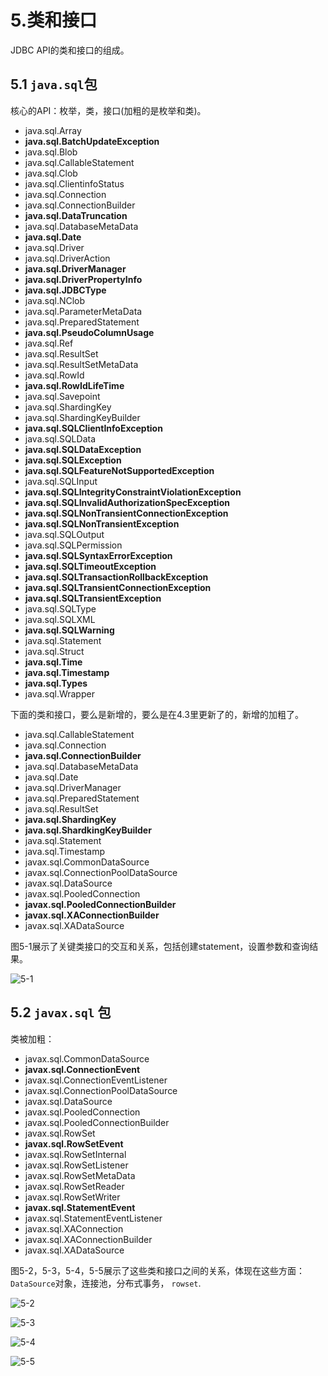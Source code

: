 # 5.类和接口

JDBC API的类和接口的组成。

## 5.1 `java.sql`包

核心的API：枚举，类，接口(加粗的是枚举和类)。

* java.sql.Array
* **java.sql.BatchUpdateException**
* java.sql.Blob
* java.sql.CallableStatement
* java.sql.Clob
* java.sql.ClientinfoStatus
* java.sql.Connection
* java.sql.ConnectionBuilder
* **java.sql.DataTruncation**
* java.sql.DatabaseMetaData
* **java.sql.Date**
* java.sql.Driver
* java.sql.DriverAction
* **java.sql.DriverManager**
* **java.sql.DriverPropertyInfo**
* **java.sql.JDBCType**
* java.sql.NClob
* java.sql.ParameterMetaData
* java.sql.PreparedStatement
* **java.sql.PseudoColumnUsage**
* java.sql.Ref
* java.sql.ResultSet
* java.sql.ResultSetMetaData
* java.sql.RowId
* **java.sql.RowIdLifeTime**
* java.sql.Savepoint
* java.sql.ShardingKey
* java.sql.ShardingKeyBuilder
* **java.sql.SQLClientInfoException**
* java.sql.SQLData
* **java.sql.SQLDataException**
* **java.sql.SQLException**
* **java.sql.SQLFeatureNotSupportedException**
* java.sql.SQLInput
* **java.sql.SQLIntegrityConstraintViolationException**
* **java.sql.SQLInvalidAuthorizationSpecException**
* **java.sql.SQLNonTransientConnectionException**
* **java.sql.SQLNonTransientException**
* java.sql.SQLOutput
* java.sql.SQLPermission
* **java.sql.SQLSyntaxErrorException**
* **java.sql.SQLTimeoutException**
* **java.sql.SQLTransactionRollbackException**
* **java.sql.SQLTransientConnectionException**
* **java.sql.SQLTransientException**
* java.sql.SQLType
* java.sql.SQLXML
* **java.sql.SQLWarning**
* java.sql.Statement
* java.sql.Struct
* **java.sql.Time**
* **java.sql.Timestamp**
* **java.sql.Types**
* java.sql.Wrapper


下面的类和接口，要么是新增的，要么是在4.3里更新了的，新增的加粗了。

* java.sql.CallableStatement
* java.sql.Connection
* **java.sql.ConnectionBuilder**
* java.sql.DatabaseMetaData
* java.sql.Date
* java.sql.DriverManager
* java.sql.PreparedStatement
* java.sql.ResultSet
* **java.sql.ShardingKey**
* **java.sql.ShardkingKeyBuilder**
* java.sql.Statement
* java.sql.Timestamp
* javax.sql.CommonDataSource
* javax.sql.ConnectionPoolDataSource
* javax.sql.DataSource
* javax.sql.PooledConnection
* **javax.sql.PooledConnectionBuilder**
* **javax.sql.XAConnectionBuilder**
* javax.sql.XADataSource

图5-1展示了关键类接口的交互和关系，包括创建statement，设置参数和查询结果。

![5-1](./imgs/05-01.png)

## 5.2 `javax.sql` 包

类被加粗：

* javax.sql.CommonDataSource
* **javax.sql.ConnectionEvent**
* javax.sql.ConnectionEventListener
* javax.sql.ConnectionPoolDataSource
* javax.sql.DataSource
* javax.sql.PooledConnection
* javax.sql.PooledConnectionBuilder
* javax.sql.RowSet
* **javax.sql.RowSetEvent**
* javax.sql.RowSetInternal
* javax.sql.RowSetListener
* javax.sql.RowSetMetaData
* javax.sql.RowSetReader
* javax.sql.RowSetWriter
* **javax.sql.StatementEvent**
* javax.sql.StatementEventListener
* javax.sql.XAConnection
* javax.sql.XAConnectionBuilder
* javax.sql.XADataSource

图5-2，5-3，5-4，5-5展示了这些类和接口之间的关系，体现在这些方面： `DataSource`对象，连接池，分布式事务， `rowset`.

![5-2](./imgs/05-02.png)

![5-3](./imgs/05-03.png)

![5-4](./imgs/05-04.png)

![5-5](./imgs/05-05.png)


